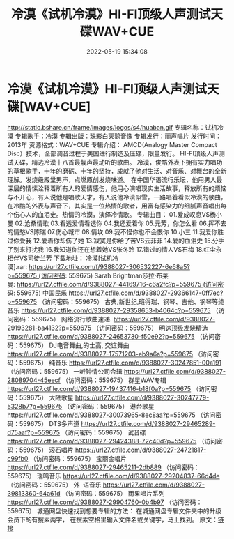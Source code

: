 ﻿---
title: 冷漠《试机冷漠》HI-FI顶级人声测试天碟WAV+CUE
date: 2022-05-19 15:34:08
categories: WAV车载音乐、镜像
tags: 华语中文
---
# 冷漠《试机冷漠》HI-FI顶级人声测试天碟[WAV+CUE]

http://static.bshare.cn/frame/images/logos/s4/huaban.gif
专辑名称：试机冷漠
专辑歌手：冷漠
专辑出版：珠影白天鹅音像
专辑发行：丽声唱片
发行时间：2013年
资源格式：WAV+CUE
专辑介绍：
AMCD(Analogy Master Compact Disc）技术，全部调音过程于美国进行制造及压碟，限量发行。
HI-FI顶级人声测试天碟，精选冷漠十八首最靓声最动听的歌曲。
冷漠，俊酷外表下拥有实力唱功的草根歌手，十年的磨砺、十年的坚持，成就了他对生活、对音乐、对舞台的全新理解。发烧级殿堂男声，点燃原创发烧味道。
在中国华语流行乐坛，他用男人最深层的情愫诠释着所有人的爱情感伤，他用心演唱现实生活故事，释放所有的烦恼与不开心，有人说他是唱歌天才，有人说他冷漠似雪，一路唱着看似冷漠的歌曲，在冷酷的外表与声音下，其实是一位热情的歌者，用富有感染力的细腻声音唱出每个伤心人的血泪史。热情的冷漠，演绎冷情歌。
专辑曲目：
01.爱成叹息VS杨小曼
02.沧桑情歌
03.看透爱情看透你
04.我还爱着你
05.元芳，你怎么看
06.挥不去的情愁VS陈瑞
07.伤心城市
08.情坎
09.我不怪你也不会恨你
10.小三
11.我爱你胜过你爱我
12.爱着你却伤了她
13.寂寞是你给了苦VS云菲菲
14.爱的血泪史
15.分手了别来打扰我
16.我知道你还在想着她VS张冬玲
17.错过的情人VS石梅
18.红尘永相伴VS司徒兰芳
下载地址：
冷漠[试机冷漠].rar: https://url27.ctfile.com/f/9388027-306532227-6e68a5?p=559675 (访问密码:
559675)
Sarah Brightman莎拉·布莱曼: https://url27.ctfile.com/d/9388027-44169716-c6a2fc?p=559675 (访问密码:
559675)
中国民乐
https://url27.ctfile.com/d/9388027-29366147-0ff7ec?p=559675
（访问密码：559675）
古典,新世纪,班得瑞、钢琴、吉他、钢琴等纯音乐
https://url27.ctfile.com/d/9388027-29358653-b4064c?p=559675
（访问密码：559675）
网络流行歌曲速递.
https://url27.ctfile.com/d/9388027-29193281-ba4132?p=559675
（访问密码：559675）
明达顶级发烧精选
https://url27.ctfile.com/d/9388027-24653730-f50e92?p=559675
（访问密码：559675）
DJ电音舞曲,的士高, 交谊舞曲
https://url27.ctfile.com/d/9388027-17571203-eb9a6a?p=559675
（访问密码：559675）
纯音乐
https://url27.ctfile.com/d/9388027-30247851-00a191
（访问密码：559675）
一听钟情公司合辑
https://url27.ctfile.com/d/9388027-28089704-45eecf
（访问密码：559675）
群星WAV专辑
https://url27.ctfile.com/d/9388027-19437416-b18f0a?p=559675
（访问密码：559675）
大陆歌星
https://url27.ctfile.com/d/9388027-30247779-5328b7?p=559675
（访问密码：559675）
港台歌星
https://url27.ctfile.com/d/9388027-30073965-8ec8aa?p=559675
（访问密码：559675）
DTS多声道
https://url27.ctfile.com/d/9388027-29465289-d75aaf?p=559675
（访问密码：559675）
试音碟
https://url27.ctfile.com/d/9388027-29424388-72c40d?p=559675
（访问密码：559675）
滚石唱片
https://url27.ctfile.com/d/9388027-24721817-c99fb0
（访问密码：559675）
宝丽金唱片
https://url27.ctfile.com/d/9388027-29465211-2db889
（访问密码：559675）
瑞鸣音乐
https://url27.ctfile.com/d/9388027-29204837-66d4de
（访问密码：559675）
外  语音乐
https://url27.ctfile.com/d/9388027-39813360-64a61d
（访问密码：559675）
雨果唱片系列
https://url27.ctfile.com/d/9388027-29904760-0b4b97
（访问密码：559675）
城通网盘快速找到想要专辑的方法：
在城通网盘专辑文件夹中的升级会员下的有搜索两字，
在搜索空格里输入文件名或关键字，马上找到。
原文：[链接](https://blog.sina.com.cn/s/blog_1647c7e7601030xbo.html)